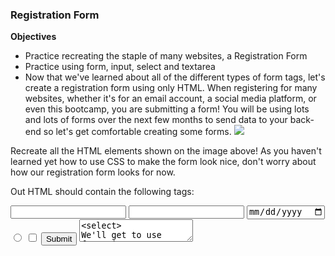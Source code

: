 ### Registration Form
**Objectives**
- Practice recreating the staple of many websites, a Registration Form
- Practice using form, input, select and textarea
- Now that we've learned about all of the different types of form tags, let's create a registration form using only HTML. When registering for many websites, whether it's for an email account, a social media platform, or even this bootcamp, you are submitting a form! You will be using lots and lots of forms over the next few months to send data to your back-end so let's get comfortable creating some forms.
![](https://s3.us-east-1.amazonaws.com/General_V88/boomyeah2015/codingdojo/curriculum/content/chapter/1615732679__registration-edit3.png)

Recreate all the HTML elements shown on the image above! As you haven't learned yet how to use CSS to make the form look nice, don't worry about how our registration form looks for now.

Out HTML should contain the following tags:

<input type="text">
<input type="password">
<input type="date">
<input type="radio">
<input type="checkbox">
<input type="submit">
<textarea>
<select>
We'll get to use forms in one way or another in many later assignments during the bootcamp so don't feel the need to memorize all of the different form tags and attributes today. We can always come back to this chapter for reference!

Important: don't worry too much about making the form look identical to the image. We will be learning about how exactly to do that tomorrow. For today, it's good enough that the form has all the inputs it needs.

